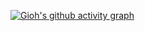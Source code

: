 [![Gioh's github activity graph](https://github-readme-activity-graph.vercel.app/graph?username=Gioh&theme=high-contrast)](https://github.com/Gioh/github-readme-activity-graph)
